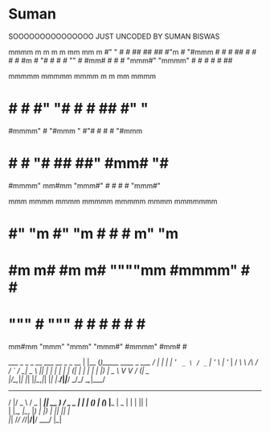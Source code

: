 # Suman
SOOOOOOOOOOOOOOO JUST UNCODED BY SUMAN BISWAS

 mmmm  m    m m    m   mm   mm   m
 #"   " #    # ##  ##   ##   #"m  #
 "#mmm  #    # # ## #  #  #  # #m #
     "# #    # # "" #  #mm#  #  # #
 "mmm#" "mmmm" #    # #    # #   ##

mmmmm  mmmmm   mmmm m     m   mm    mmmm 
 #    #   #    #"   "#  #  #   ##   #"   "
 #mmmm"   #    "#mmm " #"# #  #  #  "#mmm 
 #    #   #        "# ## ##"  #mm#      "#
 #mmmm" mm#mm  "mmm#" #   #  #    # "mmm#"




mmm     mmmm   mmmm  mmmmm  mmmmm   mmmm mmmmmmm
   #    #"  "m #"  "m #      #    # m"  "m   #   
   #    #m  m# #m  m# """"mm #mmmm" #    #   #   
   #     """ #  """ #      # #    # #    #   #   
 mm#mm  "mmm"  "mmm"  "mmm#" #mmmm"  #mm#    # 
 
 
 
 ___ _   _ _ __ ___   __ _ _ __   | |__ (_)_____      ____ _ ___ 
/ __| | | | '_ ` _ \ / _` | '_ \  | '_ \| / __\ \ /\ / / _` / __|
\__ \ |_| | | | | | | (_| | | | | | |_) | \__ \\ V  V / (_| \__ \
|___/\__,_|_| |_| |_|\__,_|_| |_| |_.__/|_|___/ \_/\_/ \__,_|___/

_  ___   ___  ____  ____   ___ _____ 
/ |/ _ \ / _ \| ___|| __ ) / _ \_   _|
| | (_) | (_) |___ \|  _ \| | | || |  
| |\__, |\__, |___) | |_) | |_| || |  
|_|  /_/   /_/|____/|____/ \___/ |_|  
                                    



